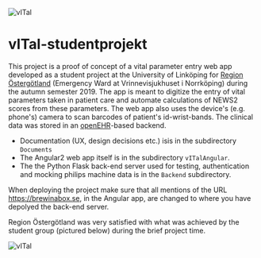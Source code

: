 ![vITal](https://github.com/regionostergotland/vITal-studentprojekt/blob/master/Documents/vITal-logga.PNG?raw=true "vITal")


# vITal-studentprojekt

This project is a proof of concept of a vital parameter entry web app developed as a student project at the University of Linköping for [Region Östergötland](https://www.regionostergotland.se/) (Emergency Ward at Vrinnevisjukhuset i Norrköping) during the autumn semester 2019. The app is meant to digitize the entry of vital parameters taken in patient care and automate calculations of NEWS2 scores from these parameters. The web app also uses the device's (e.g. phone's) camera to scan barcodes of patient's id-wrist-bands. The clinical data was stored in an [openEHR](https://openehr.org/)-based backend.

 * Documentation (UX, design decisions etc.) isis in the subdirectory `Documents`
 * The Angular2 web app itself is in the subdirectory `vITalAngular`.
 * The the Python Flask back-end server used for testing, authentication and mocking philips machine data is in the `Backend` subdirectory.

When deploying the project make sure that all mentions of the URL https://brewinabox.se, in the Angular app, are changed to where you have depolyed the back-end server.

Region Östergötland was very satisfied with what was achieved by the student group (pictured below) during the brief project time.

![vITal](https://github.com/regionostergotland/vITal-studentprojekt/blob/master/Documents/vITal-gruppfoto.png?raw=true "vITal")
